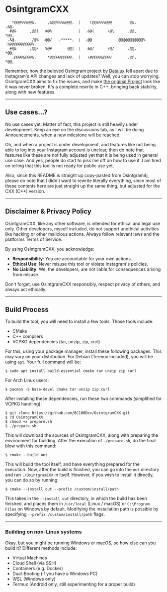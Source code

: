 # OsintgramCXX
```text
   *@@@%%%@@&,     ,&@@%%%&@@@.  |    (@@&%%%@@@        @&.          ,&@.     
  #@&      ,@@(   #@%.           |  .&@(      \@\      .@@,          *@@,     
 .&@.       /@%  .@@/   .*****,  |  ,@@            @@@@@@@@@@@% .%@@@@@@@@@@%.
  #@&      ,@@/   %@#       @@|  |   &@/      /@/      .@@,          *@@,     
   ,@@@@&@@@&.     *@@@@@@@@@@.  |   \#@@@@&@@@/       .@@,          *@@,     
```

Remember, how the beloved Osintgram project by [Datalux](https://github.com/Datalux)
fell apart due to Instagram's API changes and lack of updates? Well, you can stop
worrying. OsintgramCXX aims to fix the issues, and make [the original
Project](https://github.com/Datalux/Osintgram) look like it was never broken. It's
a complete rewrite in C++, bringing back stability, along with new features.

---

## Use cases...?
No use cases yet. Matter of fact, this project is still heavily under development.
Keep an eye on the discussions tab, as I will be doing Announcements, when a new
milestone will be reached.

Oh, and when a project is under development, and features like not being able to log
into your Instagram account is unclear, then do note that features like these are not
fully adjusted yet that it is being used in general use case. And yes, people do
start to piss me off on how to use it. I am tired on telling that this tool is not
ready for public use yet.

Also, since this README is straight up copy-pasted from Osintgram4j, please do note
that I didn't want to rewrite literally everything, since most of these contents here
are just straight up the same thing, but adjusted for the CXX (C++) version.

---

## Disclaimer & Privacy Policy
OsintgramCXX, like any other software, is intended for ethical and legal use only.
Other developers, myself included, do not support unethical activities like hacking
or other malicious actions. Always follow relevant laws and the platforms Terms of
Service.

By using OsintgramCXX, you acknowledge:
- **Responsibility**: You are accountable for your own actions.
- **Ethical Use**: Never misuse this tool or violate Instagram's policies.
- **No Liability**: We, the developers, are not liable for consequences arising from
  misuse.

Don't forget, use OsintgramCXX responsibly, respect privacy of others, and always
act ethically.

---

## Build Process
To build the tool, you will need to install a few tools. Those tools include:
- CMake
- C++ compilers
- VCPKG dependencies (tar, unzip, zip, curl)

For this, using your package manager, install these following packages. This may vary on
your distribution. For Debian (Termux included), you will be using `apt`. Your full
command will be:

```shell
$ sudo apt install build-essential cmake tar unzip zip curl
```

For Arch Linux users:
```shell
$ pacman -S base-devel cmake tar unzip zip curl
```

After installing these dependencies, run these two commands (simplified for VCPKG handling):
```shell
$ git clone https://github.com/BC100Dev/OsintgramCXX.git
$ cd OsintgramCXX
$ chmod +x prepare.sh
$ ./prepare.sh
```

This will download the sources of OsintgramCXX, along with preparing the environment for
building. After the execution of `./prepare.sh`, do the final blow with this command:

```shell
$ cmake --build out
```

This will build the tool itself, and have everything prepared for the execution. Now,
after the build is finished, you can go into the `out` directory and run `./OsintgramCXX`
in itself. However, if you wish to install it directly, you can do so by running:

```shell
$ cmake --install out --prefix /custom/install/path
```

This takes in the `--install out` directory, in which the build has been finished, and
places them in `/usr/local` (Linux / macOS) or `C:\Program Files` on Windows by default.
Modifying the installation path is possible by specifying `--prefix /custom/install/path`
flags.

---

### Building on non-Linux systems
Okay, but you might be running Windows or macOS, so how else can you build it? Different
methods include:

- Virtual Machines
- Cloud Shell (via SSH)
- Containers (e.g. Docker)
- Dual-Booting (if you have a Windows PC)
- WSL (Windows only)
- Termux (Android only, still experimenting for a proper build)